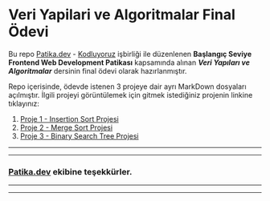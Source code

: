 # Veri Yapilari ve Algoritmalar Final Ödevi

Bu repo [Patika.dev](https://app.patika.dev/) - [Kodluyoruz](https://kodluyoruz.org/tr/kodluyoruz/) işbirliği ile düzenlenen **Başlangıç Seviye Frontend Web Development Patikası** kapsamında alınan ***Veri Yapıları ve Algoritmalar*** dersinin final ödevi olarak hazırlanmıştır.

Repo içerisinde, ödevde istenen 3 projeye dair ayrı MarkDown dosyaları açılmıştır. İlgili projeyi görüntülemek için gitmek istediğiniz projenin linkine tıklayınız:

1. [Proje 1 - Insertion Sort Projesi](https://github.com/suledmrl/KODLUYORUZ/blob/main/veri_yap%C4%B1lar%C4%B1_ve_algoritmalar-%C3%B6devleri/README_proje1.md)
2. [Proje 2 - Merge Sort Projesi](https://github.com/suledmrl/KODLUYORUZ/blob/main/veri_yap%C4%B1lar%C4%B1_ve_algoritmalar-%C3%B6devleri/README_proje2.md)
3. [Proje 3 - Binary Search Tree Projesi](https://github.com/suledmrl/KODLUYORUZ/blob/main/veri_yap%C4%B1lar%C4%B1_ve_algoritmalar-%C3%B6devleri/README_proje3.md)



---
---
### **[Patika.dev](https://app.patika.dev/) ekibine teşekkürler.**
---
---